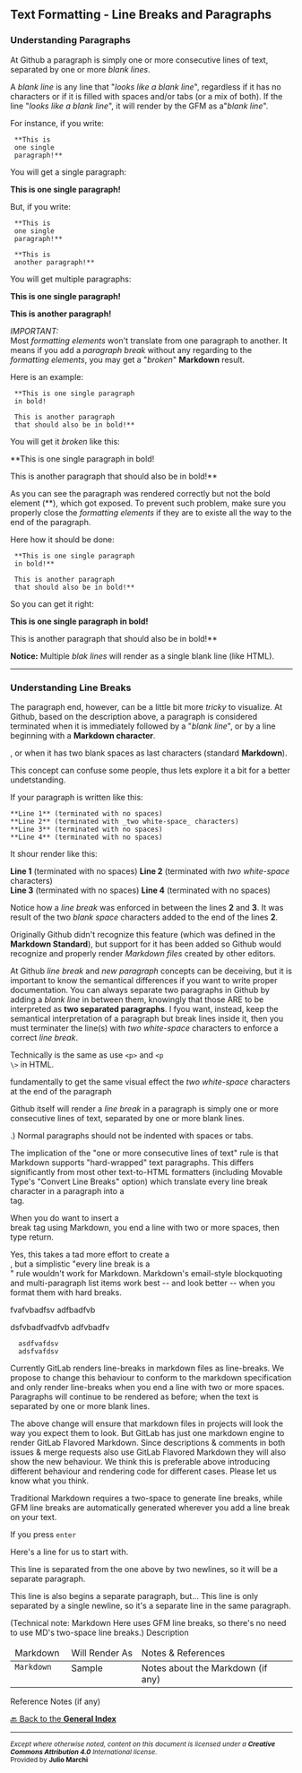 ## Text Formatting - Line Breaks and Paragraphs

### Understanding Paragraphs

At Github a paragraph is simply one or more consecutive lines of text, separated by one or more _blank lines_.  

A _blank line_ is any line that "_looks like a blank line_", regardless if it has no characters or if it is filled with spaces and/or tabs (or a mix of both). If the line "_looks like a blank line_", it will render by the GFM as a"_blank line_".

For instance, if you write:

     **This is 
     one single
     paragraph!**

You will get a single paragraph:

**This is 
one single
paragraph!**

But, if you write:

     **This is 
     one single
     paragraph!**
     
     **This is 
     another paragraph!**
     
You will get multiple paragraphs:

**This is 
one single
paragraph!**
     
**This is 
another paragraph!**

*IMPORTANT:*  
Most _formatting elements_ won't translate from one paragraph to another. It means if you add a _paragraph break_ without any regarding to the _formatting elements_, you may get a "_broken_" **Markdown** result.

Here is an example:

     **This is one single paragraph 
     in bold! 
     
     This is another paragraph 
     that should also be in bold!**
     
You will get it _broken_ like this:

**This is one single paragraph 
in bold! 
     
This is another paragraph 
that should also be in bold!**
     
As you can see the paragraph was rendered correctly but not the bold element (\*\*), which got exposed. To prevent such problem, make sure you properly close the _formatting elements_ if they are to existe all the way to the end of the paragraph.

Here how it should be done:

     **This is one single paragraph 
     in bold!**
     
     This is another paragraph 
     that should also be in bold!**
     
So you can get it right:

**This is one single paragraph 
in bold!**
     
This is another paragraph 
that should also be in bold!**


**Notice:** Multiple _blak lines_ will render as a single blank line (like HTML).

- - -

### Understanding Line Breaks


The paragraph end, however, can be a little bit more _tricky_ to visualize. At Github, based on the description above, a paragraph is considered terminated when it is immediately followed by a "_blank line_", or by a line beginning with a **Markdown character**.

, or when it has two blank spaces as last characters (standard **Markdown**).

This concept can confuse some people, thus lets explore it a bit for a better undetstanding.

If your paragraph is written like this:

    **Line 1** (terminated with no spaces)
    **Line 2** (terminated with _two white-space_ characters)  
    **Line 3** (terminated with no spaces)
    **Line 4** (terminated with no spaces)

It shour render like this:

**Line 1** (terminated with no spaces)
**Line 2** (terminated with _two white-space_ characters)  
**Line 3** (terminated with no spaces)
**Line 4** (terminated with no spaces)

Notice how a _line break_ was enforced in between the lines **2** and **3**. It was result of the two _blank space_  characters added to the end of the lines **2**. 

Originally Github didn't recognize this feature (which was defined in the **Markdown Standard**), but support for it has been added so Github would recognize and properly render _Markdown files_ created by other editors. 

At Github _line break_ and _new paragraph_ concepts can be deceiving, but it is important to know the semantical differences if you want to write proper documentation. You can always separate two paragraphs in Github by adding a _blank line_ in between them, knowingly that those ARE to be interpreted as **two separated paragraphs**. I fyou want, instead, keep the semantical interpretation of a paragraph but break lines inside it, then you must terminater the line(s) with  _two white-space_ characters to enforce a correct _line break_.

Technically is the same as use <code>&lt;p&gt;</code> and <code>&lt;p \\&gt;</code> in HTML.

fundamentally to get the same visual effect the _two white-space_ characters at the end of the paragraph 




Github itself will render a _line break_ in a paragraph is simply one or more consecutive lines of text, separated by one or more blank lines.




.) Normal paragraphs should not be indented with spaces or tabs.

The implication of the "one or more consecutive lines of text" rule is that Markdown supports "hard-wrapped" text paragraphs. This differs significantly from most other text-to-HTML formatters (including Movable Type's "Convert Line Breaks" option) which translate every line break character in a paragraph into a <br /> tag.

When you do want to insert a <br /> break tag using Markdown, you end a line with two or more spaces, then type return.

Yes, this takes a tad more effort to create a <br />, but a simplistic "every line break is a <br />" rule wouldn't work for Markdown. Markdown's email-style blockquoting and multi-paragraph list items work best -- and look better -- when you format them with hard breaks.

      

fvafvbadfsv
adfbadfvb

   dsfvbadfvadfvb
   adfvbadfv
   
      asdfvafdsv
      adsfvafdsv


Currently GitLab renders line-breaks in markdown files as line-breaks. We propose to change this behaviour to conform to the markdown specification and only render line-breaks when you end a line with two or more spaces. Paragraphs will continue to be rendered as before; when the text is separated by one or more blank lines.

The above change will ensure that markdown files in projects will look the way you expect them to look. But GitLab has just one markdown engine to render GitLab Flavored Markdown. Since descriptions & comments in both issues & merge requests also use GitLab Flavored Markdown they will also show the new behaviour. We think this is preferable above introducing different behaviour and rendering code for different cases. Please let us know what you think.




Traditional Markdown requires a two-space to generate line breaks, while GFM line breaks are automatically generated wherever you add a line break on your text. 

If you press <code>enter</code>


Here's a line for us to start with.

This line is separated from the one above by two newlines, so it will be a separate paragraph.

This line is also begins a separate paragraph, but...
This line is only separated by a single newline, so it's a separate line in the same paragraph.

(Technical note: Markdown Here uses GFM line breaks, so there's no need to use MD's two-space line breaks.)
Description


<table width="100%" valign="top" style='border: none;'>
<thead>
<tr>
  <td width="20%" nowrap>Markdown</td>
  <td width="20%" nowrap>Will Render As</td>
  <td width="0%">Notes & References</td>
</tr>
</thead>
<tbody>
<tr>
  <td width="20%" valign="top" nowrap><code>Markdown</code></td>
  <td width="20%" valign="top" nowrap>Sample</td>
  <td width="0%" valign="top">
      Notes about the Markdown (if any)
  </td>
</tr>
</tbody>
</table>

Reference Notes (if any)

[🔙 Back to the **General Index**](README.md#general-index)

- - - 
<sup>
<i>Except where otherwise noted, content on this document is licensed under a <b>Creative Commons Attribution 4.0</b> International license</i>.<br />
Provided by <b>Julio Marchi</b>
</sup>
